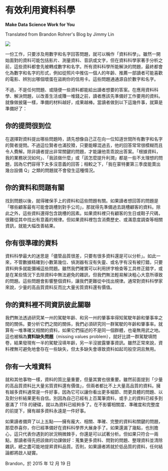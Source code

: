 # 有效利用資料科學

**Make Data Science Work for You**

Translated from Brandon Rohrer's Blog by Jimmy Lin

![](https://brohrer.github.io/images/supreme_pizza.jpg)

一份工作，只要涉及用數字和名字回答問題，就可以稱作「資料科學」。雖然一開始面對的資料可能包括影片、測量資料、音訊或文字，但在資料科學家著手分析之前，這些資料都會先被轉成數字和名字。所有資料科學所能解決的問題，最終都會化為數字和名字的形式，例如從照片中推估一個人的年齡、推薦一部讀者可能喜歡的電影、辨別出哪個壞蛋在盜刷你的信用卡。這些問題通通源自於數字和名字。

不過，不是任何問題、或隨便一些資料都能給出讀者想要的答案。在應用資料科學、解決問題，以改善生活或賺一堆錢之前，讀者應該先準備好工作要用的資料。就像做披薩一樣，準備的材料越好，成果越棒。當讀者做到以下這幾件事，就算是準備好了：

## 你的提問很到位

在選擇對資料提出哪些問題時，請先想像自己正在向一位知道世間所有數字和名字的賢者提問。不過這位賢者也滿狡猾，只要能矇混過去，他的回答常常很模糊而且令人費解。除非讀者提出非常關鍵的問題，才能讓他乖乖說出答案。「根據資料，我的業務狀況如何」、「我該做什麼」或「該怎麼提升利潤」都是一些不太理想的問題，因為它們容得下太多沒意義的回答；相較之下，「我在蒙特婁第三季度能賣出幾台設備 Q」之類的問題就不會發生這種情況。

## 你的資料和問題有關

找到問題以後，就得確保手上的資料和這些問題有關。如果讀者想回答的問題是「哪些顧客最有可能會跳槽到對手公司」，那就得先準備過去跳槽顧客的資料。除此之外，這些資料還得包含跳槽的因素。如果資料裡只有顧客的生日或鞋子尺碼，很難從其中找出有意義的規律。但如果資料裡包含消費歷史、或滿意度調查等相關資訊，就能大幅改善結果。

## 你有很準確的資料

資料科學最大的迷思是「儘管品質很差，只要有很多資料還是可以分析」。如此一來，不管數據精確到小數第幾位、偵測器有沒有失靈、或名字有沒有被打錯，只要資料夠多就能彌補這些問題。雖然我們確實可以利用拼字檢查等工具修正錯字，或是在某些情況下去除資料中無法避免的雜訊，但我們無法輕易解決粗心大意所導致的問題。這些問題會影響整個資料，讓我們更難從中找出規律。通常對資料科學家來說，少量的高品質資料反而比大量劣質資料還有價值。

## 你的資料裡不同資訊彼此關聯

我們無法透過研究某一州的駕駛年齡、和另一州的肇事率得知駕駛年齡和肇事率之間的關係。要分析它們之間的關係，我們必須研究同一群駕駛的年齡和肇事率。就算有一堆準確又相關的資料，如果它們描述的不是同一個群體，也毫無用武之地。這也被稱為**資料缺失問題**（missing values problem），就好比請一群駕駛填問卷，結果發現有一半的駕駛沒填年齡，另一半沒披露肇事資訊。雖然正常來說，資料裡無可避免地會存在一些缺失，但太多缺失會導致資料如起司般空洞且無用。

## 你有一大堆資料

就和其他事物一樣，資料的質比量重要，但量其實也很重要。雖然前面提到「少量的高品質資料比大量劣質資料還有價值」，但兩者都比不上大量高品質的資料。擁有越多資料通常是一件好事，因為它可以讓你看出更多細節、問更具體的問題、以及對分析結果更有自信。別因為自己已經有上百萬筆資料，或手上的資料已經多到塞滿了 1TB 的硬碟，就以為資料已經夠多了。在不影響相關度、準確度和完整度的前提下，擁有越多資料永遠是一件好事。

如果讀者備齊了以上五點——擁有龐大、相關、準確、完整的資料和關鍵的問題，那麼恭喜你，你已經準備好在資料科學界大展身手了。如果還漏了幾點，也別擔心，這只代表你遇到的狀況稍微棘手，你還是可以試著分析。但如果只符合一兩點，那讀者得先把該做的功課做好：蒐集更多資料、問對的問題、整理資料並清除雜訊，總之盡可能地提昇資料品質。否則，如果讀者將就於低品質的資料，任何結論都將啟人疑竇。

Brandon，於 2015 年 12 月 19 日



